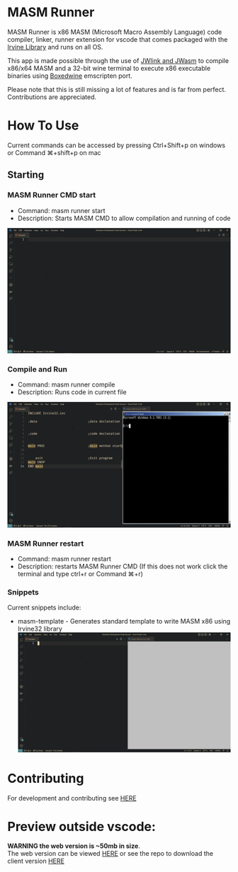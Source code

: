 # MASM Runner

MASM Runner is x86 MASM (Microsoft Macro Assembly Language) code compiler, linker, runner extension for vscode that comes packaged with the [Irvine Library](http://asmirvine.com/) and runs on all OS.

This app is made possible through the use of [JWlink and JWasm](https://github.com/JWasm) to compile x86/x64 MASM and a 32-bit wine terminal to execute x86 executable binaries using [Boxedwine](http://www.boxedwine.org/) emscripten port.

Please note that this is still missing a lot of features and is far from perfect. Contributions are appreciated.

# How To Use

Current commands can be accessed by pressing Ctrl+Shift+p on windows or Command ⌘+shift+p on mac

## Starting

### MASM Runner CMD start

- Command: masm runner start
- Description: Starts MASM CMD to allow compilation and running of code

![start MASM CMD preview](https://raw.githubusercontent.com/istareatscreens/vscode-masm-runner/master/docs/start.gif)

### Compile and Run

- Command: masm runner compile
- Description: Runs code in current file

![compile and run MASM code preview](https://raw.githubusercontent.com/istareatscreens/vscode-masm-runner/master/docs/compile_and_run.gif)

### MASM Runner restart

- Command: masm runner restart
- Description: restarts MASM Runner CMD (If this does not work click the terminal and type ctrl+r or Command ⌘+r)

### Snippets

Current snippets include:

- masm-template - Generates standard template to write MASM x86 using Irvine32 library
  ![masm-template snippet preview](https://raw.githubusercontent.com/istareatscreens/vscode-masm-runner/master/docs/snippet.gif)

# Contributing

For development and contributing see [HERE](https://github.com/istareatscreens/vscode-masm-runner/blob/master/docs/CONTRIBUTING.md)

# Preview outside vscode:

**WARNING the web version is ~50mb in size**.  
The web version can be viewed [HERE](https://wasm-masm-x86-editor.netlify.app/) or see the repo to download the client version [HERE](https://github.com/istareatscreens/wasm-masm-x86-editor/releases)
